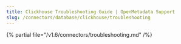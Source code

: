 ```yaml
---
title: Clickhouse Troubleshooting Guide | OpenMetadata Support
slug: /connectors/database/clickhouse/troubleshooting
---
```


{% partial file="/v1.6/connectors/troubleshooting.md" /%}
